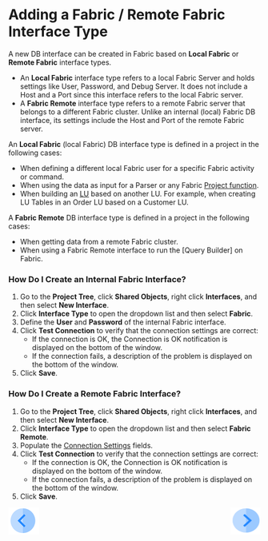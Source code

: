 # Adding a Fabric / Remote Fabric Interface Type

A new DB interface can be created in Fabric based on **Local Fabric** or **Remote Fabric** interface types. 
* An **Local Fabric** interface type refers to a local Fabric Server and holds settings like User, Password, and Debug Server. It does not include a Host and a Port since this interface refers to the local Fabric server.
* A **Fabric Remote** interface type refers to a remote Fabric server that belongs to a different Fabric cluster. Unlike an internal (local) Fabric DB interface, its settings include the Host and Port of the remote Fabric server.

An **Local Fabric** (local Fabric) DB interface type is defined in a project in the following cases:
* When defining a different local Fabric user for a specific Fabric activity or command. 
* When using the data as input for a Parser or any Fabric [Project function](/articles/07_table_population/08_project_functions.md).
* When building an [LU](/articles/03_logical_units/01_LU_overview.md) based on another LU. For example, when creating LU Tables in an Order LU based on a Customer LU.

A **Fabric Remote** DB interface type is defined in a project in the following cases: 
* When getting data from a remote Fabric cluster.
* When using a Fabric Remote interface to run the [Query Builder] on Fabric. 

### How Do I Create an Internal Fabric Interface?

1. Go to the **Project Tree**, click **Shared Objects**, right click **Interfaces**, and then select **New Interface**.
2.	Click **Interface Type** to open the dropdown list and then select **Fabric**.
3.	Define the **User** and **Password** of the internal Fabric interface.
4.	Click **Test Connection** to verify that the connection settings are correct:
       * If the connection is OK, the Connection is OK notification is displayed on the bottom of the window.
       * If the connection fails, a description of the problem is displayed on the bottom of the window. 
5.	Click **Save**.

### How Do I Create a Remote Fabric Interface?

1.	Go to the **Project Tree**, click **Shared Objects**, right click **Interfaces**, and then select **New Interface**.
2.	Click **Interface Type** to open the dropdown list and then select **Fabric Remote**.
3.	Populate the [Connection Settings](/articles/05_DB_interfaces/03_DB_interfaces_overview.md#database-connection-settings) fields.
4.	Click **Test Connection** to verify that the connection settings are correct:
       * If the connection is OK, the Connection is OK notification is displayed on the bottom of the window.
       * If the connection fails, a description of the problem is displayed on the bottom of the window. 
5.	Click **Save**.


[![Previous](/articles/images/Previous.png)](/articles/05_DB_interfaces/04_creating_a_new_database_interface.md)[<img align="right" width="60" height="54" src="/articles/images/Next.png">](/articles/05_DB_interfaces/06_editing_interface_settings.md)
